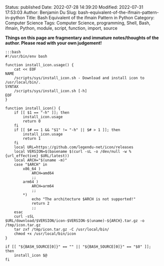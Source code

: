 Status: published
Date: 2022-07-28 14:39:20
Modified: 2022-07-31 17:53:03
Author: Benjamin Du
Slug: bash-equivalent-of-the-ifmain-pattern-in-python
Title: Bash Equivalent of the ifmain Pattern in Python
Category: Computer Science
Tags: Computer Science, programming, Shell, Bash, ifmain, Python, module, script, function, import, source

**Things on this page are fragmentary and immature notes/thoughts of the author. Please read with your own judgement!**


    :::bash
    #!/usr/bin/env bash

    function install_icon.usage() {
        cat << EOF
    NAME
        /scripts/sys/install_icon.sh - Download and install icon to /usr/local/bin/.
    SYNTAX 
        /scripts/sys/install_icon.sh [-h]
    EOF
    }

    function install_icon() {
        if [[ $1 == "-h" ]]; then
            install_icon.usage
            return 0
        fi
        if [[ $# == 1 && "$1" != "-h" || $# > 1 ]]; then
            install_icon.usage
            return 1
        fi
        local URL=https://github.com/legendu-net/icon/releases
        local VERSION=$(basename $(curl -sL -o /dev/null -w %{url_effective} $URL/latest))
        local ARCH="$(uname -m)"
        case "$ARCH" in
            x86_64 )
                ARCH=amd64
                ;;
            arm64 )
                ARCH=arm64
                ;;
            *)
                echo "The architecture $ARCH is not supported!"
                return 2
                ;;
        esac
        curl -sSL $URL/download/$VERSION/icon-$VERSION-$(uname)-${ARCH}.tar.gz -o /tmp/icon.tar.gz
        tar zxf /tmp/icon.tar.gz -C /usr/local/bin/
        chmod +x /usr/local/bin/icon
    }

    if [[ "${BASH_SOURCE[0]}" == "" || "${BASH_SOURCE[0]}" == "$0" ]]; then
        install_icon $@
    fi
